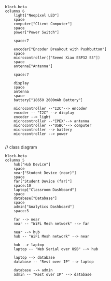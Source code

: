 
```mermaid
block-beta
columns 6
    light["Neopixel LED"]
    space
    computer["Client Computer"]
    space
    power["Power Switch"]

    space:7

    encoder["Encoder Breakout with Pushbutton"]
    space
    microcontroller(["Seeed Xiao ESP32 S3"])
    space
    antenna["Antenna"]

    space:7

    display
    space
    antenna
    space
    battery["18650 2600mAh Battery"]

    microcontroller --"I2C"--> encoder
    encoder -- "I2C" --> display
    encoder --> light
    microcontroller --"IPEX"--> antenna
    microcontroller --"USBC"--> computer
    microcontroller --> battery
    microcontroller --> power


```

// class diagram

<!-- ```mermaid
classDiagram
    class Test {
        +string uuid
        +string name
        +Class class
    }
    class Class {
        +string uuid
        +string name
    }
    class Question {
        +string uuid
        +string text
        +List<Option>
        open()
        close()
        submitResponse(option, user)
    }
    class Option {
        +string text
        +bool correct
    }
    class User {
        +string uuid
        +string name
        +bool teacher
    }
    class Device {
        +string uuid
        +bool connected
        read()
        write(message)
        connect()
        disconnect()
    }
    Class "1" *-- "*" User
    User "1" -- "1" Device
    Test "1" *-- "*" Question
    Test "1" *-- "1" Class
    Question "1" o-- "1..*" Option
``` -->

```mermaid
block-beta
columns 5
    hub["Hub Device"]
    space
    near["Student Device (near)"]
    space
    far["Student Device (far)"]
    space:10
    laptop["Classroom Dashboard"]
    space
    database["Database"]
    space
    admin["Analytics Dashboard"]
    space:5

    far --> near
    near -- "WiFi Mesh network" --> far

    near --> hub
    hub -- "WiFi Mesh network" --> near

    hub --> laptop
    laptop -- "Web Serial over USB" --> hub

    laptop --> database
    database -- "Rest over IP" --> laptop

    database --> admin
    admin -- "Rest over IP" --> database
```
